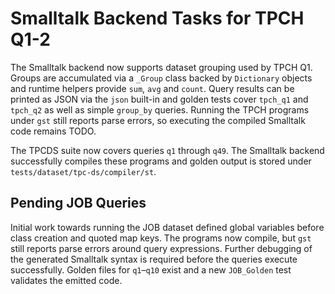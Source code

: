 # Smalltalk Backend Tasks for TPCH Q1-2

The Smalltalk backend now supports dataset grouping used by TPCH Q1.
Groups are accumulated via a `_Group` class backed by `Dictionary`
objects and runtime helpers provide `sum`, `avg` and `count`.
Query results can be printed as JSON via the `json` built-in and
golden tests cover `tpch_q1` and `tpch_q2` as well as simple `group_by` queries.
Running the TPCH programs under `gst` still reports parse errors,
so executing the compiled Smalltalk code remains TODO.

The TPCDS suite now covers queries `q1` through `q49`. The Smalltalk backend
successfully compiles these programs and golden output is stored under
`tests/dataset/tpc-ds/compiler/st`.

## Pending JOB Queries

Initial work towards running the JOB dataset defined global variables
before class creation and quoted map keys. The programs now compile,
but `gst` still reports parse errors around query expressions. Further
debugging of the generated Smalltalk syntax is required before the
queries execute successfully. Golden files for `q1`–`q10` exist and a
new `JOB_Golden` test validates the emitted code.
